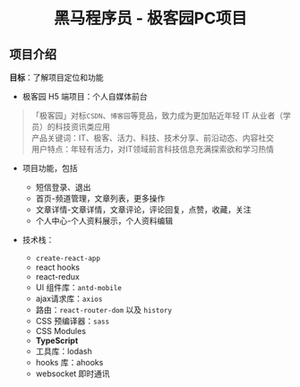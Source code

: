 <h1 align="center">黑马程序员 - 极客园PC项目</h1>

## 项目介绍

**目标**：了解项目定位和功能

- 极客园 H5 端项目：个人自媒体前台

>「极客园」对标`CSDN`、`博客园`等竞品，致力成为更加贴近年轻 IT 从业者（学员）的科技资讯类应用  
>产品关键词：IT、极客、活力、科技、技术分享、前沿动态、内容社交  
>用户特点：年轻有活力，对IT领域前言科技信息充满探索欲和学习热情

- 项目功能，包括
  - 短信登录、退出
  - 首页-频道管理，文章列表，更多操作
  - 文章详情-文章详情，文章评论，评论回复，点赞，收藏，关注
  - 个人中心-个人资料展示，个人资料编辑

- 技术栈：
  - `create-react-app`
  - react hooks
  - react-redux
  - UI 组件库：`antd-mobile`
  - ajax请求库：`axios`
  - 路由：`react-router-dom` 以及 `history`
  - CSS 预编译器：`sass`
  - CSS Modules
  - **TypeScript**
  - 工具库：lodash
  - hooks 库：ahooks
  - websocket 即时通讯

